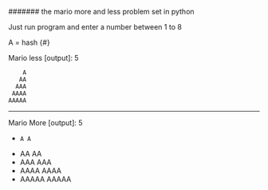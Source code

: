####### the mario more and less problem set in python

Just run program and enter a number between 1 to 8

A = hash {#}

Mario less [output]: 5


        A
       AA
      AAA
     AAAA
    AAAAA

------------------------

Mario More [output]: 5
-     A A
-    AA AA
-   AAA AAA
-  AAAA AAAA
- AAAAA AAAAA         
